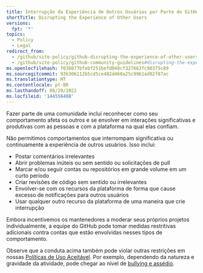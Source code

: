 ```yaml
---
title: Interrupção da Experiência de Outros Usuários por Parte do GitHub
shortTitle: Disrupting the Experience of Other Users
versions:
  fpt: '*'
topics:
  - Policy
  - Legal
redirect_from:
  - /github/site-policy/github-disrupting-the-experience-of-other-users
  - /github/site-policy/github-community-guidelines#disrupting-the-experience-of-other-users
ms.openlocfilehash: f036077bfebf251befd048cf327663fc90375c89
ms.sourcegitcommit: 93b306112b5cd5ce482d468a25c9961ad02f87ac
ms.translationtype: HT
ms.contentlocale: pt-BR
ms.lasthandoff: 08/29/2022
ms.locfileid: '144556408'
---
```

Fazer parte de uma comunidade inclui reconhecer como seu comportamento afeta os outros e se envolver em interações significativas e produtivas com as pessoas e com a plataforma na qual elas confiam. 

Não permitimos comportamentos que interrompam significativa ou continuamente a experiência de outros usuários. Isso inclui: 

- Postar comentários irrelevantes 
- Abrir problemas inúteis ou sem sentido ou solicitações de pull 
- Marcar e/ou seguir contas ou repositórios em grande volume em um curto período 
- Criar revisões de código sem sentido ou irrelevantes 
- Envolver-se com os recursos da plataforma de forma que cause excesso de notificações para outros usuários
- Usar qualquer outro recurso da plataforma de uma maneira que crie interrupção

Embora incentivemos os mantenedores a moderar seus próprios projetos individualmente, a equipe do GitHub pode tomar medidas restritivas adicionais contra contas que estão envolvidas nesses tipos de comportamento.

Observe que a conduta acima também pode violar outras restrições em nossas [Políticas de Uso Aceitável](/github/site-policy/github-acceptable-use-policies). Por exemplo, dependendo da natureza e gravidade da atividade, pode chegar ao nível de [bullying e assédio](/github/site-policy/github-bullying-and-harassment).
